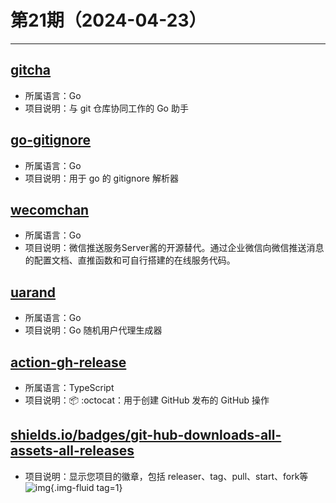 # 第21期（2024-04-23）

---
## [gitcha](https://github.com/muesli/gitcha)
- 所属语言：Go
- 项目说明：与 git 仓库协同工作的 Go 助手

## [go-gitignore](https://github.com/sabhiram/go-gitignore)
- 所属语言：Go
- 项目说明：用于 go 的 gitignore 解析器

## [wecomchan](https://github.com/easychen/wecomchan)
- 所属语言：Go
- 项目说明：微信推送服务Server酱的开源替代。通过企业微信向微信推送消息的配置文档、直推函数和可自行搭建的在线服务代码。 

## [uarand](https://github.com/corpix/uarand)
- 所属语言：Go
- 项目说明：Go 随机用户代理生成器

## [action-gh-release](https://github.com/softprops/action-gh-release)
- 所属语言：TypeScript
- 项目说明：📦 :octocat：用于创建 GitHub 发布的 GitHub 操作

## [shields.io/badges/git-hub-downloads-all-assets-all-releases](https://shields.io/badges/git-hub-downloads-all-assets-all-releases)
- 项目说明：显示您项目的徽章，包括 releaser、tag、pull、start、fork等
![img](https://ghfast.top/https://raw.githubusercontent.com/xiaoxuan6/weekly/main/docs/static/images/2024-04-23/1713873080.png){.img-fluid tag=1}
